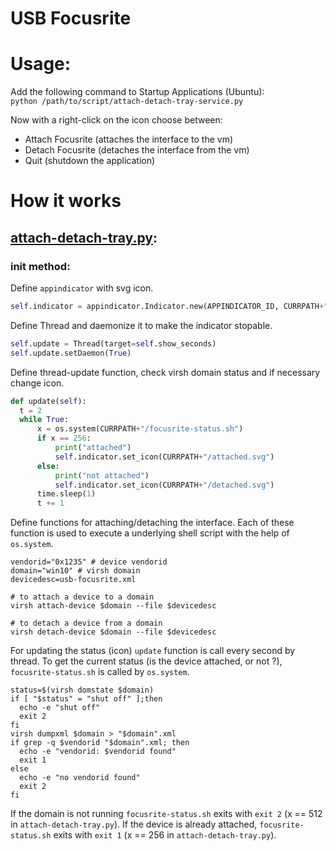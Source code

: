 USB Focusrite
===

# Usage:
Add the following command to Startup Applications (Ubuntu):  
`python /path/to/script/attach-detach-tray-service.py`

Now with a right-click on the icon choose between:  
* Attach Focusrite (attaches the interface to the vm)
* Detach Focusrite (detaches the interface from the vm)
* Quit (shutdown the application)

# How it works
## [attach-detach-tray.py](attach-detach-tray.py):
### init method:
Define `appindicator` with svg icon.  

```python
self.indicator = appindicator.Indicator.new(APPINDICATOR_ID, CURRPATH+"/detached.svg", appindicator.IndicatorCategory.SYSTEM_SERVICES)
```
Define Thread and daemonize it to make the indicator stopable.

```python
self.update = Thread(target=self.show_seconds)
self.update.setDaemon(True)
```

Define thread-update function, check virsh domain status and if necessary change icon.  
```python
def update(self):
  t = 2
  while True:
      x = os.system(CURRPATH+"/focusrite-status.sh")
      if x == 256:
          print("attached")
          self.indicator.set_icon(CURRPATH+"/attached.svg")
      else:
          print("not attached")
          self.indicator.set_icon(CURRPATH+"/detached.svg")
      time.sleep(1)
      t += 1
```

Define functions for attaching/detaching the interface.  Each of these function is used to execute a underlying shell script with the help of `os.system`.

```shell
vendorid="0x1235" # device vendorid
domain="win10" # virsh domain
devicedesc=usb-focusrite.xml

# to attach a device to a domain
virsh attach-device $domain --file $devicedesc

# to detach a device from a domain
virsh detach-device $domain --file $devicedesc
```

For updating the status (icon) `update` function is call every second by thread. To get the current status (is the device attached, or not ?), `focusrite-status.sh` is called by `os.system`.

```shell
status=$(virsh domstate $domain)
if [ "$status" = "shut off" ];then
  echo -e "shut off"
  exit 2
fi
virsh dumpxml $domain > "$domain".xml
if grep -q $vendorid "$domain".xml; then
  echo -e "vendorid: $vendorid found"
  exit 1
else
  echo -e "no vendorid found"
  exit 2
fi
```

If the domain is not running `focusrite-status.sh` exits with `exit 2` (x == 512 in `attach-detach-tray.py`). 
If the device is already attached, `focusrite-status.sh` exits with `exit 1` (x == 256 in `attach-detach-tray.py`). 